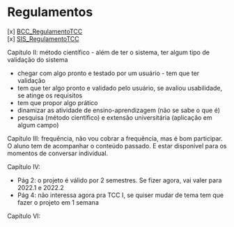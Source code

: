 # Regulamentos

<!-- FIXME: Trazer o texto dos dois regulamentos para texto MD. Assim podemos fazer pesquisas no texto. Acho que um dos dois regulamentos está em PNG. Colocar o link original do site da furb.
Marcar partes importantes no texto. Usar pedaços no texto para colocar como link na minhas anotações. Assim quando for explicando um resumo das partes importantes do regulamento posso ir com o link direto no regulamento em si. -->
[x] [BCC_RegulamentoTCC](Material/BCC_RegulamentoTCC.md "BCC_RegulamentoTCC")  
[x] [SIS_RegulamentoTCC](Material/SIS_RegulamentoTCC.pdf "SIS_RegulamentoTCC.pdf")  

Capítulo II: método científico - além de ter o sistema, ter algum tipo de validação do sistema  

- chegar com algo pronto e testado por um usuário - tem que ter validação  
- tem que ter algo pronto e validado pelo usuário, se avaliou usabilidade, se atinge os requisitos  
- tem que propor algo prático  
- dinamizar as atividade de ensino-aprendizagem (não se sabe o que é)  
- pesquisa (método científico) e extensão universitária (aplicação em algum campo)  

Capítulo III: frequência, não vou cobrar a frequência, mas é bom participar. O aluno tem de acompanhar o conteúdo passado. E estar disponível para os momentos de conversar individual.  

Capítulo IV:  

- Pág 2: o projeto é válido por 2 semestres. Se fizer agora, vai valer para 2022.1 e 2022.2  
- Pág 4: não interessa agora pra TCC I, se quiser mudar de tema tem que fazer o projeto em 1 semana  

Capítulo VI:  
